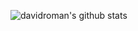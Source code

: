 
![davidroman's github stats](https://github-readme-stats.vercel.app/api?username=davidroman0O&show_icons=true&title_color=2e2e2e&hide=["issues"])